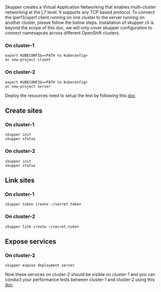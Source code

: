 Skupper creates a Virtual Application Networking that enables multi-cluster networking at the L7 level. It supports any TCP based protocol. To connect the iperf3/uperf client running on one cluster to the server running on another cluster, please follow the below steps. Installation of skupper cli is beyond the scope of this doc, we will only cover skupper configuration to connect namesapces across different OpenShift clusters.

### On cluster-1

```
export KUBECONFIG=<PATH to Kubeconfig>
oc new-project client
```

### On cluster-2
```
export KUBECONFIG=<PATH to Kubeconfig>
oc new-project server
```

Deploy the resources need to setup the test by following this [doc](../manifests/creating-resources.md)

## Create sites

### On cluster-1

```
skupper init
skupper status
```
	
### On cluster-2

```
skupper init
skupper status
```  

## Link sites

### On cluster-1

```
skupper token create ~/secret.token
```  

### On cluster-2

```
skupper link create ~/secret.token
```

## Expose services

### On cluster-2

```
skupper expose deployment server
```

Now these services on cluster-2 should be visible on cluster-1 and you can conduct your performance tests between cluster-1 and cluster-2 using this [doc](run-tests.md).

